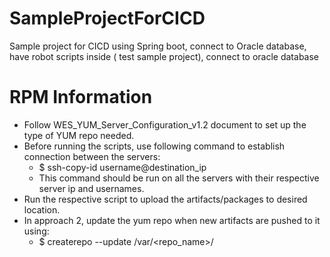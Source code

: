 # SampleProjectForCICD
Sample project for CICD using Spring boot, connect to Oracle database, have robot scripts inside ( test sample project), connect to oracle database


# RPM Information
- Follow WES_YUM_Server_Configuration_v1.2 document to set up the type of YUM repo needed.
- Before running the scripts, use following command to establish connection between the servers:
  - $ ssh-copy-id username@destination_ip
  - This command should be run on all the servers with their respective server ip and usernames.
- Run the respective script to upload the artifacts/packages to desired location.
- In approach 2, update the yum repo when new artifacts are pushed to it using:
  - $ createrepo --update /var/<repo_name>/
